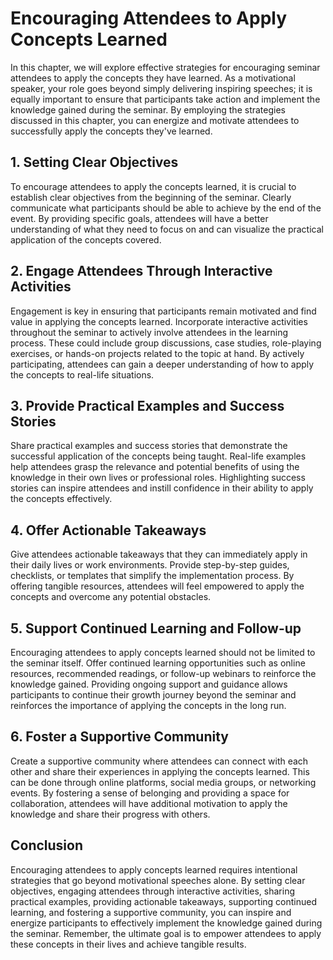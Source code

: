 Encouraging Attendees to Apply Concepts Learned
==========================================================

In this chapter, we will explore effective strategies for encouraging seminar attendees to apply the concepts they have learned. As a motivational speaker, your role goes beyond simply delivering inspiring speeches; it is equally important to ensure that participants take action and implement the knowledge gained during the seminar. By employing the strategies discussed in this chapter, you can energize and motivate attendees to successfully apply the concepts they've learned.

**1. Setting Clear Objectives**
-------------------------------

To encourage attendees to apply the concepts learned, it is crucial to establish clear objectives from the beginning of the seminar. Clearly communicate what participants should be able to achieve by the end of the event. By providing specific goals, attendees will have a better understanding of what they need to focus on and can visualize the practical application of the concepts covered.

**2. Engage Attendees Through Interactive Activities**
------------------------------------------------------

Engagement is key in ensuring that participants remain motivated and find value in applying the concepts learned. Incorporate interactive activities throughout the seminar to actively involve attendees in the learning process. These could include group discussions, case studies, role-playing exercises, or hands-on projects related to the topic at hand. By actively participating, attendees can gain a deeper understanding of how to apply the concepts to real-life situations.

**3. Provide Practical Examples and Success Stories**
-----------------------------------------------------

Share practical examples and success stories that demonstrate the successful application of the concepts being taught. Real-life examples help attendees grasp the relevance and potential benefits of using the knowledge in their own lives or professional roles. Highlighting success stories can inspire attendees and instill confidence in their ability to apply the concepts effectively.

**4. Offer Actionable Takeaways**
---------------------------------

Give attendees actionable takeaways that they can immediately apply in their daily lives or work environments. Provide step-by-step guides, checklists, or templates that simplify the implementation process. By offering tangible resources, attendees will feel empowered to apply the concepts and overcome any potential obstacles.

**5. Support Continued Learning and Follow-up**
-----------------------------------------------

Encouraging attendees to apply concepts learned should not be limited to the seminar itself. Offer continued learning opportunities such as online resources, recommended readings, or follow-up webinars to reinforce the knowledge gained. Providing ongoing support and guidance allows participants to continue their growth journey beyond the seminar and reinforces the importance of applying the concepts in the long run.

**6. Foster a Supportive Community**
------------------------------------

Create a supportive community where attendees can connect with each other and share their experiences in applying the concepts learned. This can be done through online platforms, social media groups, or networking events. By fostering a sense of belonging and providing a space for collaboration, attendees will have additional motivation to apply the knowledge and share their progress with others.

**Conclusion**
--------------

Encouraging attendees to apply concepts learned requires intentional strategies that go beyond motivational speeches alone. By setting clear objectives, engaging attendees through interactive activities, sharing practical examples, providing actionable takeaways, supporting continued learning, and fostering a supportive community, you can inspire and energize participants to effectively implement the knowledge gained during the seminar. Remember, the ultimate goal is to empower attendees to apply these concepts in their lives and achieve tangible results.
